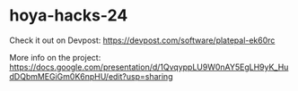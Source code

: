 # hoya-hacks-24

Check it out on Devpost: https://devpost.com/software/platepal-ek60rc

More info on the project: https://docs.google.com/presentation/d/1QvqyppLU9W0nAY5EgLH9yK_HudDQbmMEGiGm0K6npHU/edit?usp=sharing
